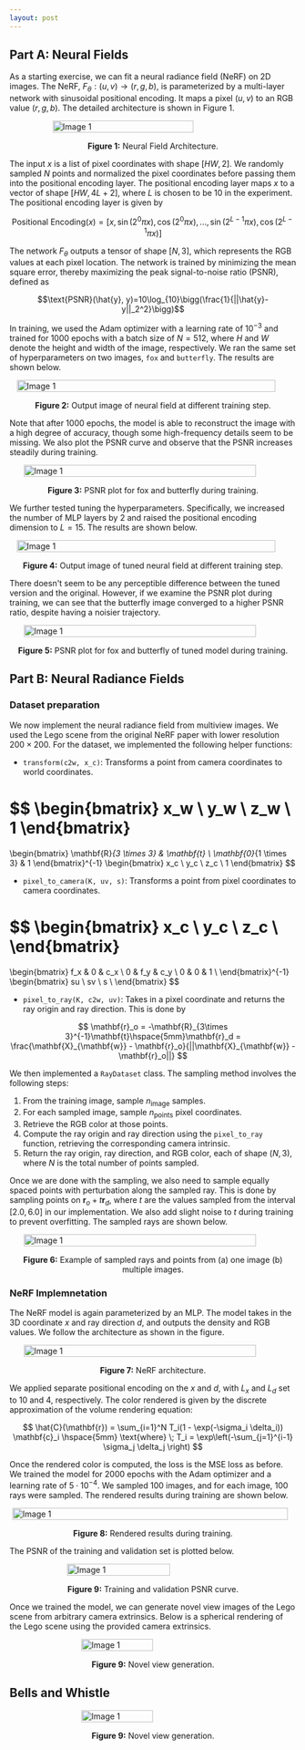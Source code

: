 ```yaml
---
layout: post
---
```


## Part A: Neural Fields

As a starting exercise, we can fit a neural radiance field (NeRF) on 2D images. The NeRF, $F_{\theta}: (u, v) \rightarrow (r, g, b)$, is parameterized by a multi-layer network with sinusoidal positional encoding. It maps a pixel $(u, v)$ to an RGB value $(r, g, b)$. The detailed architecture is shown in Figure 1.

<div style="display: flex; justify-content: center;">   
   <img src="{{ site.baseurl }}/assets/final_project/2d_nerf.png" alt="Image 1" style="width: 70%; height: auto;"> 
</div> 
<p style="text-align: center; margin-top: 15px;"><strong>Figure 1:</strong> Neural Field Architecture.</p>

The input $x$ is a list of pixel coordinates with shape $[HW, 2]$. We randomly sampled $N$ points and normalized the pixel coordinates before passing them into the positional encoding layer. The positional encoding layer maps $x$ to a vector of shape $[HW, 4L+2]$, where $L$ is chosen to be $10$ in the experiment. The positional encoding layer is given by

$$\text{Positional Encoding}(x)=[x, \sin(2^0\pi x), \cos(2^0\pi x),..., \sin(2^{L-1}\pi x), \cos(2^{L-1}\pi x)]$$

The network $F_{\theta}$ outputs a tensor of shape $[N, 3]$, which represents the RGB values at each pixel location. The network is trained by minimizing the mean square error, thereby maximizing the peak signal-to-noise ratio (PSNR), defined as

$$\text{PSNR}(\hat{y}, y)=10\log_{10}\bigg(\frac{1}{||\hat{y}-y||_2^2}\bigg)$$

In training, we used the Adam optimizer with a learning rate of $10^{-3}$ and trained for $1000$ epochs with a batch size of $N = 512$, where $H$ and $W$ denote the height and width of the image, respectively. We ran the same set of hyperparameters on two images, `fox` and `butterfly`. The results are shown below.

<div style="display: flex; justify-content: center;">   
   <img src="{{ site.baseurl }}/assets/final_project/2d_nerf_res.png" alt="Image 1" style="width: 95%; height: auto;"> 
</div> 
<p style="text-align: center; margin-top: 15px;"><strong>Figure 2:</strong> Output image of neural field at different training step.</p>

Note that after $1000$ epochs, the model is able to reconstruct the image with a high degree of accuracy, though some high-frequency details seem to be missing. We also plot the PSNR curve and observe that the PSNR increases steadily during training.

<div style="display: flex; justify-content: center;">   
   <img src="{{ site.baseurl }}/assets/final_project/2d_nerf_plot.png" alt="Image 1" style="width: 90%; height: auto;"> 
</div> 
<p style="text-align: center; margin-top: 15px;"><strong>Figure 3:</strong> PSNR plot for fox and butterfly during training.</p>

We further tested tuning the hyperparameters. Specifically, we increased the number of MLP layers by 2 and raised the positional encoding dimension to $L = 15$. The results are shown below.

<div style="display: flex; justify-content: center;">   
   <img src="{{ site.baseurl }}/assets/final_project/2d_nerf_res_tuned.png" alt="Image 1" style="width: 95%; height: auto;"> 
</div> 
<p style="text-align: center; margin-top: 15px;"><strong>Figure 4:</strong> Output image of tuned neural field at different training step.</p>

There doesn't seem to be any perceptible difference between the tuned version and the original. However, if we examine the PSNR plot during training, we can see that the butterfly image converged to a higher PSNR ratio, despite having a noisier trajectory.

<div style="display: flex; justify-content: center;">   
   <img src="{{ site.baseurl }}/assets/final_project/2d_nerf_plot_tuned.png" alt="Image 1" style="width: 90%; height: auto;"> 
</div> 
<p style="text-align: center; margin-top: 15px;"><strong>Figure 5:</strong> PSNR plot for fox and butterfly of tuned model during training.</p>

## Part B: Neural Radiance Fields

### Dataset preparation

We now implement the neural radiance field from multiview images. We used the Lego scene from the original NeRF paper with lower resolution $200 \times 200$. For the dataset, we implemented the following helper functions:

* `transform(c2w, x_c)`: Transforms a point from camera coordinates to world coordinates.

$$
\begin{bmatrix}
x_w \\
y_w \\
z_w \\
1
\end{bmatrix}
=
\begin{bmatrix}
\mathbf{R}_{3 \times 3} & \mathbf{t} \\
\mathbf{0}_{1 \times 3} & 1
\end{bmatrix}^{-1}
\begin{bmatrix}
x_c \\
y_c \\
z_c \\
1
\end{bmatrix}
$$

* `pixel_to_camera(K, uv, s)`: Transforms a point from pixel coordinates to camera coordinates.

$$
\begin{bmatrix}
x_c \\
y_c \\
z_c \\
\end{bmatrix}
=
\begin{bmatrix}
f_x & 0 & c_x \\
0 & f_y & c_y \\
0 & 0 & 1 \\
\end{bmatrix}^{-1}
\begin{bmatrix}
su \\
sv \\
s \\
\end{bmatrix}
$$

* `pixel_to_ray(K, c2w, uv)`: Takes in a pixel coordinate and returns the ray origin and ray direction. This is done by

$$
\mathbf{r}_o = -\mathbf{R}_{3\times 3}^{-1}\mathbf{t}\hspace{5mm}\mathbf{r}_d = \frac{\mathbf{X}_{\mathbf{w}} - \mathbf{r}_o}{||\mathbf{X}_{\mathbf{w}} - \mathbf{r}_o||}
$$

We then implemented a `RayDataset` class. The sampling method involves the following steps:
1. From the training image, sample $n_{\text{image}}$ samples.
2. For each sampled image, sample $n_{\text{points}}$ pixel coordinates.
3. Retrieve the RGB color at those points.
4. Compute the ray origin and ray direction using the `pixel_to_ray` function, retrieving the corresponding camera intrinsic.
5. Return the ray origin, ray direction, and RGB color, each of shape $(N, 3)$, where $N$ is the total number of points sampled.

Once we are done with the sampling, we also need to sample equally spaced points with perturbation along the sampled ray. This is done by sampling points on $\mathbf{r}_o + t \mathbf{r}_d$, where $t$ are the values sampled from the interval $[2.0, 6.0]$ in our implementation. We also add slight noise to $t$ during training to prevent overfitting. The sampled rays are shown below.

<div style="display: flex; justify-content: center;">   
   <img src="{{ site.baseurl }}/assets/final_project/nerf_3d_data.png" alt="Image 1" style="width: 90%; height: auto;"> 
</div> 
<p style="text-align: center; margin-top: 15px;"><strong>Figure 6:</strong> Example of sampled rays and points from (a) one image (b) multiple images.</p>

### NeRF Implemnetation

The NeRF model is again parameterized by an MLP. The model takes in the 3D coordinate $x$ and ray direction $d$, and outputs the density and RGB values. We follow the architecture as shown in the figure.

<div style="display: flex; justify-content: center;">   
   <img src="{{ site.baseurl }}/assets/final_project/mlp_nerf.png" alt="Image 1" style="width: 90%; height: auto;"> 
</div> 
<p style="text-align: center; margin-top: 15px;"><strong>Figure 7:</strong> NeRF architecture.</p>

We applied separate positional encoding on the $x$ and $d$, with $L_x$ and $L_d$ set to $10$ and $4$, respectively. The color rendered is given by the discrete approximation of the volume rendering equation:

$$
\hat{C}(\mathbf{r}) = \sum_{i=1}^N T_i(1 - \exp(-\sigma_i \delta_i)) \mathbf{c}_i \hspace{5mm} \text{where} \; T_i = \exp\left(-\sum_{j=1}^{i-1} \sigma_j \delta_j \right)
$$

Once the rendered color is computed, the loss is the MSE loss as before. We trained the model for $2000$ epochs with the Adam optimizer and a learning rate of $5 \cdot 10^{-4}$. We sampled $100$ images, and for each image, $100$ rays were sampled. The rendered results during training are shown below.

<div style="display: flex; justify-content: center;">   
   <img src="{{ site.baseurl }}/assets/final_project/nerf_3d_res.png" alt="Image 1" style="width: 98%; height: auto;"> 
</div> 
<p style="text-align: center; margin-top: 15px;"><strong>Figure 8:</strong> Rendered results during training.</p>

The PSNR of the training and validation set is plotted below.

<div style="display: flex; justify-content: center;">   
   <img src="{{ site.baseurl }}/assets/final_project/nerf_3d_plot.png" alt="Image 1" style="width: 60%; height: auto;"> 
</div> 
<p style="text-align: center; margin-top: 15px;"><strong>Figure 9:</strong> Training and validation PSNR curve.</p>

Once we trained the model, we can generate novel view images of the Lego scene from arbitrary camera extrinsics. Below is a spherical rendering of the Lego scene using the provided camera extrinsics.

<div style="display: flex; justify-content: center;">   
   <img src="{{ site.baseurl }}/assets/final_project/rendered.gif" alt="Image 1" style="width: 50%; height: auto;"> 
</div> 
<p style="text-align: center; margin-top: 15px;"><strong>Figure 9:</strong> Novel view generation.</p>

## Bells and Whistle

<div style="display: flex; justify-content: center;">   
   <img src="{{ site.baseurl }}/assets/final_project/depth.gif" alt="Image 1" style="width: 50%; height: auto;"> 
</div> 
<p style="text-align: center; margin-top: 15px;"><strong>Figure 9:</strong> Novel view generation.</p>






